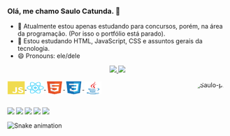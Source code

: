 ### Olá, me chamo Saulo Catunda. 👋


- 🔭 Atualmente estou apenas estudando para concursos, porém, na área da programação. (Por isso o portfólio está parado).
- 🌱 Estou estudando HTML, JavaScript, CSS e assuntos gerais da tecnologia.
- 😄 Pronouns: ele/dele

<div align="center">
  <a href="https://github.com/saulocatunda">
  <img height="180em" src="https://github-readme-stats.vercel.app/api?username=saulocatunda&show_icons=true&theme=nightowl&include_all_commits=true&count_private=true"/>
  <img height="180em" src="https://github-readme-stats.vercel.app/api/top-langs/?username=saulocatunda&layout=compact&langs_count=7&theme=nightowl"/>
</div>

<div style="display: inline_block"><br>
  <img align="center" alt="Saulo-Js" height="30" width="40" src="https://raw.githubusercontent.com/devicons/devicon/master/icons/javascript/javascript-plain.svg">
  <img align="center" alt="Saulo-React" height="30" width="40" src="https://raw.githubusercontent.com/devicons/devicon/master/icons/react/react-original.svg">
  <img align="center" alt="Saulo-HTML" height="30" width="40" src="https://raw.githubusercontent.com/devicons/devicon/master/icons/html5/html5-original.svg">
  <img align="center" alt="Saulo-CSS" height="30" width="40" src="https://raw.githubusercontent.com/devicons/devicon/master/icons/css3/css3-original.svg">
  <img align="center" alt="Saulo-Csharp" height="30" width="40" src="https://raw.githubusercontent.com/devicons/devicon/master/icons/java/java-original.svg">
  <img align="right" alt="Saulo-pic" height="150" style="border-radius:50px;" src="https://i.imgur.com/c0Ht0SF.jpg&width=676&height=676">
</div>
  
  ##
  
  <div> 
  <a href="https://www.youtube.com/channel/UC9JFHePnZXVTjePKgsx0tkg" target="_blank"><img src="https://img.shields.io/badge/YouTube-FF0000?style=for-the-badge&logo=youtube&logoColor=white" target="_blank"></a>
  <a href="https://www.instagram.com/saulocatunda/" target="_blank"><img src="https://img.shields.io/badge/-Instagram-%23E4405F?style=for-the-badge&logo=instagram&logoColor=white" target="_blank"></a>
 	<a href="https://www.twitch.tv/saynths" target="_blank"><img src="https://img.shields.io/badge/Twitch-9146FF?style=for-the-badge&logo=twitch&logoColor=white" target="_blank"></a>
  <a href = "mailto:saulogsactunda@gmail.com"><img src="https://img.shields.io/badge/-Gmail-%23333?style=for-the-badge&logo=gmail&logoColor=white" target="_blank"></a>
  <a href="https://www.linkedin.com/in/saulo-catunda/" target="_blank"><img src="https://img.shields.io/badge/-LinkedIn-%230077B5?style=for-the-badge&logo=linkedin&logoColor=white" target="_blank"></a> 
 
   ![Snake animation](https://github.com/saulocatunda/saulocatunda/blob/output/github-contribution-grid-snake.svg)
 
</div>

  
